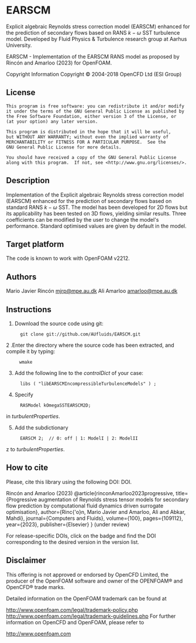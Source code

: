 # EARSCM
Explicit algebraic Reynolds stress correction model (EARSCM) enhanced for the prediction of secondary flows based on RANS $k-\omega$ SST turbulence model.
Developed by Fluid Physics & Turbulence research group at Aarhus University.

EARSCM - Implementation of the EARSCM RANS model
         as proposed by Rincón and Amarloo (2023) for OpenFOAM.

Copyright Information
    Copyright © 2004-2018 OpenCFD Ltd (ESI Group)

## License
    This program is free software: you can redistribute it and/or modify
    it under the terms of the GNU General Public License as published by
    the Free Software Foundation, either version 3 of the License, or
    (at your option) any later version.

    This program is distributed in the hope that it will be useful,
    but WITHOUT ANY WARRANTY; without even the implied warranty of
    MERCHANTABILITY or FITNESS FOR A PARTICULAR PURPOSE.  See the
    GNU General Public License for more details.

    You should have received a copy of the GNU General Public License
    along with this program.  If not, see <http://www.gnu.org/licenses/>.

## Description
Implementation of the Explicit algebraic Reynolds stress correction model (EARSCM)
enhanced for the prediction of secondary flows based on standard RANS $k-\omega$ SST.
The model has been developed for 2D flows but its applicability has been tested on 3D
flows, yielding similar results.
Three coefficients can be modified by the user to change the model's performance.
Standard optimised values are given by default in the model.

## Target platform
The code is known to work with OpenFOAM v2212.

## Authors
Mario Javier Rincón <mjrp@mpe.au.dk>
Ali Amarloo <amarloo@mpe.au.dk>

## Instructions

1. Download the source code using git:

         git clone git://github.com/AUfluids/EARSCM.git

2 .Enter the directory where the source code has been extracted, and compile it by typing: 

         wmake

3. Add the following line to the _controlDict_ of your case:

         libs ( "libEARSCMIncompressibleTurbulenceModels" ) ;

4. Specify

         RASModel kOmegaSSTEARSCM2D;

in _turbulentProperties_.

5. Add the subdictionary

         EARSCM 2;  // 0: off | 1: ModelI | 2: ModelII
z
to _turbulentProperties_.

## How to cite
Please, cite this library using the following DOI: DOI.

Rincón and Amarloo (2023)
@article{rinconAmarloo2023progressive,
  title={Progressive augmentation of Reynolds stress tensor models for secondary flow prediction by computational fluid dynamics driven surrogate optimisation},
  author={Rinc{\'o}n, Mario Javier and Amarloo, Ali and Abkar, Mahdi},
  journal={Computers and Fluids},
  volume={100},
  pages={109112},
  year={2023},
  publisher={Elsevier}
}
(under review)

For release-specific DOIs, click on the badge and find the DOI corresponding to the desired version in the version list.

## Disclaimer
This offering is not approved or endorsed by OpenCFD Limited, the producer of the OpenFOAM software and owner of the OPENFOAM® and OpenCFD® trade marks.

Detailed information on the OpenFOAM trademark can be found at

http://www.openfoam.com/legal/trademark-policy.php
http://www.openfoam.com/legal/trademark-guidelines.php
For further information on OpenCFD and OpenFOAM, please refer to

http://www.openfoam.com
